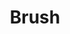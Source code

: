 ---
layout: photograph
title: Brush
type: photo, other
description: Personal Photograph
alt: An alley behind a garage with vegetation and brush
medium: 35mm gelatin silver print
large-image: brush.jpg
small-image: brush.jpg
size: 1568x2000
---